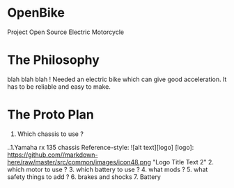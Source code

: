 # OpenBike
Project Open Source Electric Motorcycle


# The Philosophy

blah blah blah !
Needed an electric bike which can give good acceleration.
It has to be reliable and easy to make.



# The Proto Plan

1. Which chassis to use ?

..1.Yamaha rx 135 chassis
    Reference-style: 
    ![alt text][logo]
    [logo]: https://github.com//markdown-here/raw/master/src/common/images/icon48.png "Logo Title Text 2"
2. which motor to use ?
3. which battery to use ?
4. what mods ?
5. what safety things to add ?
6. brakes and shocks
7. Battery

